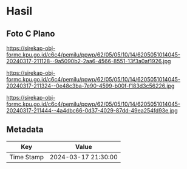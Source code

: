 # Hasil

## Foto C Plano

https://sirekap-obj-formc.kpu.go.id/c6c4/pemilu/ppwp/62/05/05/10/14/6205051014045-20240317-211128--9a5090b2-2aa6-4566-8551-13f3a0af1926.jpg

https://sirekap-obj-formc.kpu.go.id/c6c4/pemilu/ppwp/62/05/05/10/14/6205051014045-20240317-211324--0e48c3ba-7e90-4599-b00f-f183d3c56226.jpg

https://sirekap-obj-formc.kpu.go.id/c6c4/pemilu/ppwp/62/05/05/10/14/6205051014045-20240317-211444--4a4dbc66-0d37-4029-87dd-49ea254fd93e.jpg


## Metadata

| Key        | Value               |
| ---------- | ------------------- |
| Time Stamp | 2024-03-17 21:30:00 |



